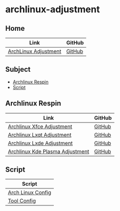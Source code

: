 

# archlinux-adjustment




## Home

| Link | GitHub |
| ---- | ------ |
| [ArchLinux Adjustment](https://samwhelp.github.io/archlinux-adjustment/) | [GitHub](https://github.com/samwhelp/archlinux-adjustment) |




## Subject

* [Archlinux Respin](#archlinux-respin)
* [Script](#script)



## Archlinux Respin

| Link | GitHub |
| ---- | ------ |
| [Archlinux Xfce Adjustment](https://samwhelp.github.io/archlinux-xfce-adjustment/) | [GitHub](https://github.com/samwhelp/archlinux-xfce-adjustment) |
| [Archlinux Lxqt Adjustment](https://samwhelp.github.io/archlinux-lxqt-adjustment/) | [GitHub](https://github.com/samwhelp/archlinux-lxqt-adjustment) |
| [Archlinux Lxde Adjustment](https://samwhelp.github.io/archlinux-lxde-adjustment/) | [GitHub](https://github.com/samwhelp/archlinux-lxde-adjustment) |
| [Archlinux Kde Plasma Adjustment](https://samwhelp.github.io/archlinux-kde-plasma-adjustment/) | [GitHub](https://github.com/samwhelp/archlinux-kde-plasma-adjustment) |




## Script

| Script |
| ------ |
| [Arch Linux Config](https://github.com/samwhelp/archlinux-adjustment/tree/main/prototype/main) |
| [Tool Config](https://github.com/samwhelp/archlinux-adjustment/tree/main/prototype/main/tool-config/part) |

